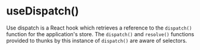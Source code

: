 # useDispatch()

Use dispatch is a React hook which retrieves a reference to the `dispatch()` function for the application's store. The `dispatch()` and `resolve()` functions provided to thunks by this instance of `dispatch()` are aware of selectors.
